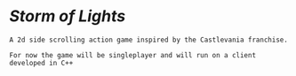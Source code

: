 # *Storm of Lights*
	A 2d side scrolling action game inspired by the Castlevania franchise.  
 
	For now the game will be singleplayer and will run on a client developed in C++
